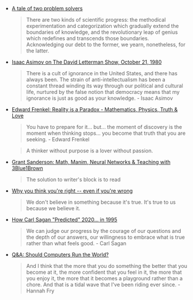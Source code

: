 * [A tale of two problem solvers](https://www.youtube.com/watch?v=ltLUadnCyi0)
    > There are two kinds of scientific progress: the methodical experimentation and categorization which gradually extend the boundaries of knowledge, and the revolutionary leap of genius which redefines and transcends those boundaries. Acknowledging our debt to the former, we yearn, nonetheless, for the latter.


* [Isaac Asimov on The David Letterman Show, October 21, 1980](https://www.youtube.com/watch?v=365kJOsFd3w)
    > There is a cult of ignorance in the United States, and there has always been. The strain of anti-intellectualism has been a constant thread winding its way through our political and cultural life, nurtured by the false notion that democracy means that my ignorance is just as good as your knowledge. - Isaac Asimov


* [Edward Frenkel: Reality is a Paradox - Mathematics, Physics, Truth & Love](https://www.youtube.com/watch?v=Osh0-J3T2nY)
    > You have to prepare for it... but... the moment of discovery is the moment when thinking stops... you become that truth that you are seeking. - Edward Frenkel

    > A thinker without purpose is a lover without passion.


* [Grant Sanderson: Math, Manim, Neural Networks & Teaching with 3Blue1Brown](https://www.youtube.com/watch?v=U_6AYX42gkU)
    > The solution to writer's block is to read


* [Why you think you're right -- even if you're wrong](https://youtu.be/w4RLfVxTGH4)
    > We don't believe in something because it's true. It's true to us because we believe it.


* [How Carl Sagan "Predicted" 2020... in 1995](https://youtu.be/LNQtB5sL9F4)
    > We can judge our progress by the courage of our questions and the depth of our answers, our willingness to embrace what is true rather than what feels good. - Carl Sagan


* [Q&A: Should Computers Run the World?](https://www.youtube.com/watch?v=6oWliz-bNvQ)
    > And I think that the more that you do something the better that you become at it, the more confident that you feel in it, the more that you enjoy it, the more that it becomes a playground rather than a chore. And that is a tidal wave that I've been riding ever since. - Hannah Fry
